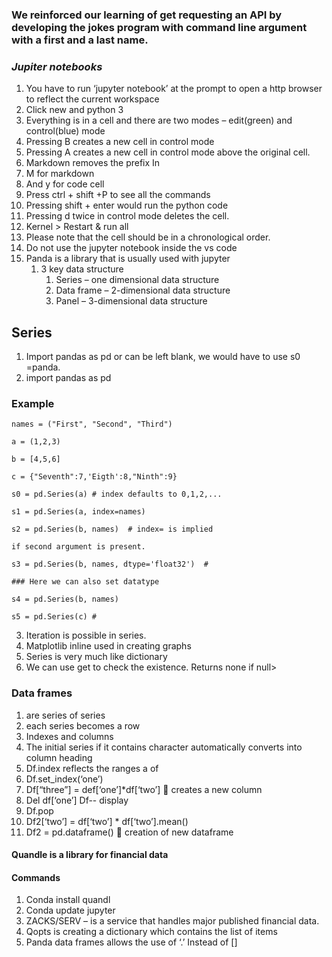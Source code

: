 ### __We reinforced our learning of get requesting an API by developing the jokes program with command line argument with a first and a last name.__

### _Jupiter notebooks_
1.	You have to run ‘jupyter notebook’ at the prompt to open a http browser to reflect the current workspace
2.	Click new and python 3
3.	Everything is in a cell and there are two modes – edit(green) and control(blue) mode
4.	Pressing B creates a new cell in control mode
5.	Pressing A creates a new cell in control mode above the original cell.
6.	Markdown removes the prefix In
7.	M for markdown
8.	And y for code cell
9.	Press ctrl + shift +P to see all the commands 
10.	Pressing shift + enter would run the python code
11.	Pressing d twice in control mode deletes the cell.
12.	Kernel > Restart & run all
13.	Please note that the cell should be in a chronological order.
14.	Do not use the jupyter notebook inside the vs code
15.	Panda is a library that is usually used with jupyter
    1. 	3 key data structure
        1. Series – one dimensional data structure
        2. Data frame – 2-dimensional data structure
        3. Panel – 3-dimensional data structure

## __Series__
1. Import pandas as pd or can be left blank, we would have to use s0 =panda.
2. import pandas as pd

### Example

    names = ("First", "Second", "Third")

    a = (1,2,3)

    b = [4,5,6]

    c = {"Seventh":7,'Eigth':8,"Ninth":9}

    s0 = pd.Series(a) # index defaults to 0,1,2,...

    s1 = pd.Series(a, index=names)

    s2 = pd.Series(b, names)  # index= is implied 

    if second argument is present. 

    s3 = pd.Series(b, names, dtype='float32')  # 

    ### Here we can also set datatype

    s4 = pd.Series(b, names)

    s5 = pd.Series(c) #

3.	Iteration is possible in series.
4.	Matplotlib inline used in creating graphs
5.	Series is very much like dictionary
6.	We can use get to check the existence. Returns none if null>

### __Data frames__ 
1. are series of series
2.	each series becomes a row
3.	Indexes and columns
4.	The initial series if it contains character automatically converts into column heading
5.	Df.index reflects the ranges a of 
6.	Df.set_index(‘one’)
7.	Df[“three”] = def[‘one’]*df[‘two’]  creates a new column
8.	Del df[‘one’] Df-- display
9.	Df.pop 
10.	Df2[‘two’] = df[‘two’] * df[‘two’].mean()
11.	Df2 = pd.dataframe()  creation of new dataframe

#### __Quandle is a library for financial data__
#### Commands
1. Conda install quandl
2. Conda update jupyter
3. ZACKS/SERV – is a service that handles major published financial data.
4. Qopts is creating a dictionary which contains the list of items
5.	Panda data frames allows the use of ‘.’ Instead of []

